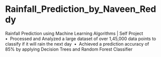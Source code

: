 # Rainfall_Prediction_by_Naveen_Reddy
Rainfall Prediction using Machine Learning Algorithms | Self Project
•  Processed and Analyzed a large dataset of over 1,45,000 data points to classify if it will rain the next day 
•  Achieved a prediction accuracy of 85% by applying Decision Trees and Random Forest Classifier 
